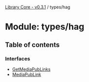 [Library Core - v0.3.1](../README.md) / types/hag

# Module: types/hag

## Table of contents

### Interfaces

- [GetMediaPubLinks](../interfaces/types_hag.getmediapublinks.md)
- [MediaPubLink](../interfaces/types_hag.mediapublink.md)
